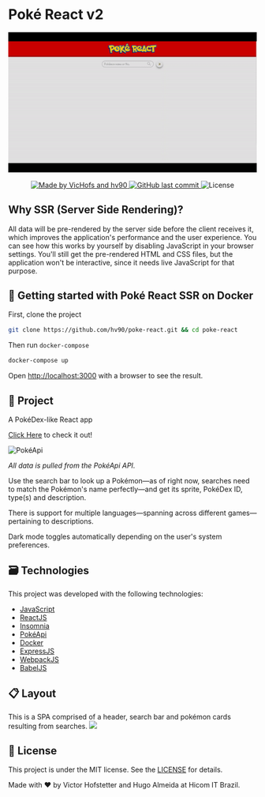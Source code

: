 # Poké React v2

<div display="flex" align="center">
	<img src="https://github.com/VicHofs/poke-react-v2/blob/main/gh_assets/overview_live.gif" />
</div>
<p align="center">
  <a href="https://www.linkedin.com/in/victor-hofstetter/">
    <img alt="Made by VicHofs and hv90" src="https://img.shields.io/badge/made%20by-VicHofs | hv90-%2304D361">
  </a>

  <a href="https://github.com/VicHofs/poke-react/commits/master">
    <img alt="GitHub last commit" src="https://img.shields.io/github/last-commit/VicHofs/poke-react-v2">
  </a>

  <img alt="License" src="https://img.shields.io/badge/license-MIT-brightgreen">
</p>
<p align="center">

## Why SSR (Server Side Rendering)?

All data will be pre-rendered by the server side before the client receives it,
which improves the application's performance and the user experience.
You can see how this works by yourself by disabling JavaScript in your browser settings.
You'll still get the pre-rendered HTML and CSS files, but the application won't be interactive, since it needs live JavaScript for that purpose.

## :whale: Getting started with Poké React SSR on Docker

First, clone the project

```bash
git clone https://github.com/hv90/poke-react.git && cd poke-react
```

Then run `docker-compose`

```bash
docker-compose up
```

Open [http://localhost:3000](http://localhost:3000) with a browser to see the result.

## 📝 Project

A PokéDex-like React app

[Click Here][website] to check it out!

<img alt="PokéApi" src="https://pokeapi.co/static/pokeapi_256.888baca4.png">

_All data is pulled from the PokéApi API._

Use the search bar to look up a Pokémon—as of right now, searches need to match the Pokémon's name perfectly—and get its sprite, PokéDex ID, type(s) and description.

There is support for multiple languages—spanning across different games—pertaining to descriptions.

Dark mode toggles automatically depending on the user's system preferences.

## 🗃 Technologies

This project was developed with the following technologies:

- [JavaScript][javascript]
- [ReactJS][reactjs]
- [Insomnia][insomnia]
- [PokéApi][pokeapi]
- [Docker][docker]
- [ExpressJS][express]
- [WebpackJS][webpack]
- [BabelJS][babel]

## 📋 Layout

This is a SPA comprised of a header, search bar and pokémon cards resulting from searches.
<img src="https://github.com/VicHofs/poke-react-v2/blob/main/gh-assets/overview.png" />

## 📜 License

This project is under the MIT license. See the [LICENSE](https://github.com/VicHofs/poke-react/LICENSE) for details.

Made with ❤ by Victor Hofstetter and Hugo Almeida at Hicom IT Brazil.

[javascript]: https://www.typescriptlang.org/
[reactjs]: https://reactjs.org
[yarn]: https://yarnpkg.com/
[vs]: https://code.visualstudio.com/
[vceditconfig]: https://marketplace.visualstudio.com/items?itemName=EditorConfig.EditorConfig
[vceslint]: https://marketplace.visualstudio.com/items?itemName=dbaeumer.vscode-eslint
[prettier]: https://marketplace.visualstudio.com/items?itemName=esbenp.prettier-vscode
[pokeapi]: https://pokeapi.co/
[express]: https://expressjs.com/
[insomnia]: https://insomnia.rest
[docker]: https://www.docker.com/
[website]: https://vichofs.github.io/poke-react-v2/
[webpack]: https://webpack.js.org/
[babel]: https://babeljs.io/
